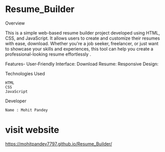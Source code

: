 # Resume_Builder
Overview

This is a simple web-based resume builder project developed using HTML, CSS, and JavaScript. It allows users to create and customize their resumes with ease, download. Whether you're a job seeker, freelancer, or just want to showcase your skills and experiences, this tool can help you create a professional-looking resume effortlessly .

Features-
User-Friendly Interface:
Download Resume:
Responsive Design: 

Technologies Used

    HTML
    CSS
    JavaScript
    
Developer

    Name : Mohit Pandey


# visit website 
https://mohitpandey7797.github.io/Resume_Builder/
